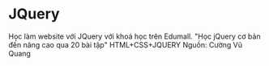 # JQuery
Học làm website với JQuery với khoá học trên Edumall.
"Học jQuery cơ bản đến nâng cao qua 20 bài tập"
HTML+CSS+JQUERY
Nguồn: Cường Vũ Quang
